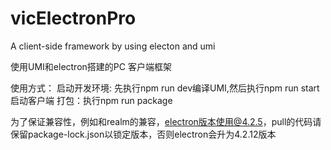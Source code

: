 # vicElectronPro
A client-side framework by using electon and umi 

使用UMI和electron搭建的PC 客户端框架

使用方式：
  启动开发环境: 先执行npm run dev编译UMI,然后执行npm run start启动客户端
  打包：执行npm run package
  
为了保证兼容性，例如和realm的兼容，electron版本使用@4.2.5，pull的代码请保留package-lock.json以锁定版本，否则electron会升为4.2.12版本

